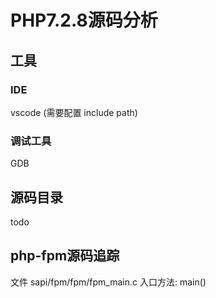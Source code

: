# PHP7.2.8源码分析


## 工具
### IDE
vscode (需要配置 include path)


### 调试工具
GDB



## 源码目录
todo



## php-fpm源码追踪
文件 sapi/fpm/fpm/fpm_main.c
入口方法:  main()






